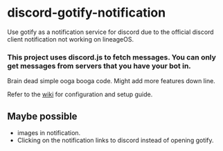 # discord-gotify-notification

Use gotify as a notification service for discord due to the official discord client notification not working on lineageOS.

### This project uses discord.js to fetch messages. You can only get messages from servers that you have your bot in.

Brain dead simple ooga booga code. Might add more features down line.

Refer to the [wiki](https://github.com/sand1234560/discord-gotify-notification/wiki) for configuration and setup guide.

## Maybe possible
- images in notification.
- Clicking on the notification links to discord instead of opening gotify.
